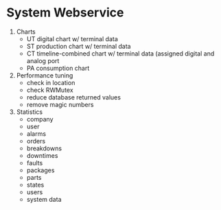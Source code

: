 # System Webservice
1. Charts
   - UT digital chart w/ terminal data
   - ST production chart w/ terminal data
   - CT timeline-combined chart w/ terminal data (assigned digital and analog port
   - PA consumption chart
2. Performance tuning
   - check in location
   - check RWMutex
   - reduce database returned values
   - remove magic numbers
3. Statistics
   - company
   - user
   - alarms
   - orders
   - breakdowns
   - downtimes
   - faults
   - packages
   - parts
   - states
   - users
   - system data